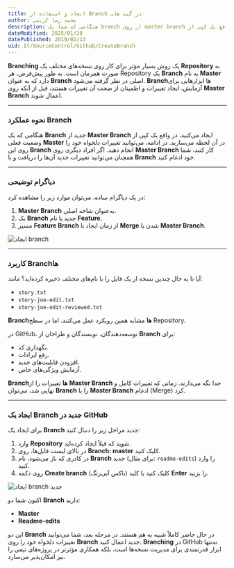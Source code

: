 ```yaml
---
title: ایجاد و استفاده از Branch در گیت هاب
author: محمد رضا کریمی
description: هنگامی که شما یک branch از روی master branch ایجاد میکنید در واقع یک کپی از master branch در  لحظه میسازید.همچنین  وقتی که شما روی branch خود کار میکنید و افراد دیگر روی master branch تغییراتی را ایجاد میکنند، شما میتوانید آن تغییرات را نیز دریافت کنید.
dateModified: 2025/01/20
datePublished: 2019/02/13
uid: It/SourceControl/Github/CreateBranch
---
```


**Branching** یک روش بسیار مؤثر برای کار روی نسخه‌های مختلف یک **Repository** به صورت همزمان است. به طور پیش‌فرض، هر Repository یک **Branch** به نام **Master** دارد که به عنوان **Branch** اصلی در نظر گرفته می‌شود. **Branch**‌ها ابزارهایی برای آزمایش، ایجاد تغییرات و اطمینان از صحت آن تغییرات هستند، قبل از آنکه روی **Master Branch** اعمال شوند.

---

### **نحوه عملکرد Branch**
هنگامی که یک **Branch** جدید از **Master Branch** ایجاد می‌کنید، در واقع یک کپی از وضعیت فعلی **Master** در آن لحظه می‌سازید. در ادامه، می‌توانید تغییرات دلخواه خود را روی این **Branch** انجام دهید. اگر افراد دیگری روی **Master Branch** کار کنند، شما همچنان می‌توانید تغییرات جدید آن‌ها را دریافت و با **Branch** خود ادغام کنید.

---

### دیاگرام توضیحی
در یک دیاگرام ساده، می‌توان موارد زیر را مشاهده کرد:
1. **Master Branch** به‌عنوان شاخه اصلی.
2. یک **Branch** جدید با نام **Feature**.
3. مسیر **Feature Branch** از زمان ایجاد تا **Merge** شدن با **Master Branch**.

![ایجاد branch](./Images/branching.webp)

---

### **کاربرد Branch‌ها**
آیا تا به حال چندین نسخه از یک فایل را با نام‌های مختلف ذخیره کرده‌اید؟ مانند:
- `story.txt`
- `story-joe-edit.txt`
- `story-joe-edit-reviewed.txt`

**Branch‌ها** مشابه همین رویکرد عمل می‌کنند، اما در سطح Repository. 

در GitHub، توسعه‌دهندگان، نویسندگان و طراحان از **Branch** برای:
- نگهداری کد.
- رفع ایرادات.
- افزودن قابلیت‌های جدید.
- آزمایش ویژگی‌های خاص.

**Branch‌ها** تغییرات را از **Master Branch** جدا نگه می‌دارند. زمانی که تغییرات کامل و نهایی شد، می‌توان **Branch** را با **Master Branch** ادغام (Merge) کرد.

---

### **ایجاد یک Branch جدید در GitHub**
برای ایجاد یک **Branch** جدید مراحل زیر را دنبال کنید:

1. وارد **Repository** شوید که قبلاً ایجاد کرده‌اید.
2. در بالای لیست فایل‌ها، روی **Branch: master** کلیک کنید.
3. در کادری که باز می‌شود، نام **Branch** جدید (برای مثال: `readme-edits`) را وارد کنید.
4. روی دکمه **Create branch** (باکس آبی‌رنگ) کلیک کنید یا کلید **Enter** را بزنید.

![ایجاد branch جدید](./Images/readme-edits.gif)

اکنون شما دو **Branch** دارید: 
- **Master** 
- **Readme-edits**

این دو **Branch** در حال حاضر کاملاً شبیه به هم هستند. در مرحله بعد، شما می‌توانید تغییرات دلخواه خود را روی **Branch** جدید اعمال کنید. **Branching** در GitHub نه‌تنها ابزار قدرتمندی برای مدیریت نسخه‌ها است، بلکه همکاری مؤثرتر در پروژه‌های تیمی را نیز امکان‌پذیر می‌سازد.